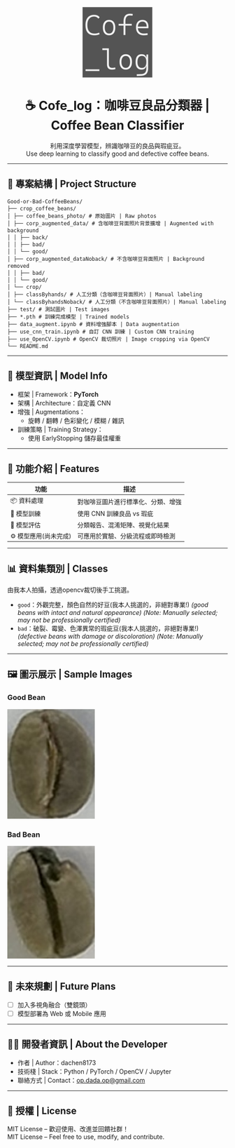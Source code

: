 
<p align="center">
  <img src="./samplePhoto/logo.png" width="160"/>
</p>

<h1 align="center">☕ Cofe_log：咖啡豆良品分類器 | Coffee Bean Classifier</h1>

<p align="center">
  利用深度學習模型，辨識咖啡豆的良品與瑕疵豆。<br>
  Use deep learning to classify good and defective coffee beans.
</p>

---

## 📂 專案結構 | Project Structure

```
Good-or-Bad-CoffeeBeans/
├── crop_coffee_beans/
│ ├── coffee_beans_photo/ # 原始圖片 | Raw photos
│ ├── corp_augmented_data/ # 含咖啡豆背面照片背景擴增 | Augmented with background
│ │ ├── back/
│ │ ├── bad/
│ │ └── good/
│ ├── corp_augmented_dataNoback/ # 不含咖啡豆背面照片 | Background removed
│ │ ├── bad/
│ │ └── good/
│ └── crop/
│ ├── classByhands/ # 人工分類（含咖啡豆背面照片）| Manual labeling
│ └── classByhandsNoback/ # 人工分類（不含咖啡豆背面照片）| Manual labeling
├── test/ # 測試圖片 | Test images
├── *.pth # 訓練完成模型 | Trained models
├── data_augment.ipynb # 資料增強腳本 | Data augmentation
├── use_cnn_train.ipynb # 自訂 CNN 訓練 | Custom CNN training
├── use_OpenCV.ipynb # OpenCV 裁切照片 | Image cropping via OpenCV
└── README.md
```

---

## 🧠 模型資訊 | Model Info

- 框架 | Framework：**PyTorch**
- 架構 | Architecture：自定義 CNN
- 增強 | Augmentations：
  - 旋轉 / 翻轉 / 色彩變化 / 模糊 / 雜訊
- 訓練策略 | Training Strategy：
  - 使用 EarlyStopping 儲存最佳權重

---

## 🧪 功能介紹 | Features

| 功能 | 描述 |
|------|------|
| 📦 資料處理 | 對咖啡豆圖片進行標準化、分類、增強 |
| 🔬 模型訓練 | 使用 CNN 訓練良品 vs 瑕疵 |
| 🧪 模型評估 | 分類報告、混淆矩陣、視覺化結果 |
| ⚙️ 模型應用(尚未完成) | 可應用於實驗、分級流程或即時檢測 |

---

## 📊 資料集類別 | Classes
由我本人拍攝，透過opencv裁切後手工挑選。
- `good`：外觀完整，顏色自然的好豆(我本人挑選的，非絕對專業!)
  *(good beans with intact and natural appearance)*
  *(Note: Manually selected; may not be professionally certified)*  
- `bad`：破裂、霉變、色澤異常的瑕疵豆(我本人挑選的，非絕對專業!)
  *(defective beans with damage or discoloration)*
  *(Note: Manually selected; may not be professionally certified)*

---

## 🖼️ 圖示展示 | Sample Images

### Good Bean
<img src="./samplePhoto/goodsample.jpg" width="200"/>

### Bad Bean
<img src="./samplePhoto/badsample.jpg" width="200"/>

---

## 🎯 未來規劃 | Future Plans

- [ ] 加入多視角融合（雙鏡頭）
- [ ] 模型部署為 Web 或 Mobile 應用

---

## 👨‍💻 開發者資訊 | About the Developer

- 作者 | Author：dachen8173
- 技術棧 | Stack：Python / PyTorch / OpenCV / Jupyter
- 聯絡方式 | Contact：op.dada.op@gmail.com

---

## 📜 授權 | License

MIT License – 歡迎使用、改進並回饋社群！  
MIT License – Feel free to use, modify, and contribute.
